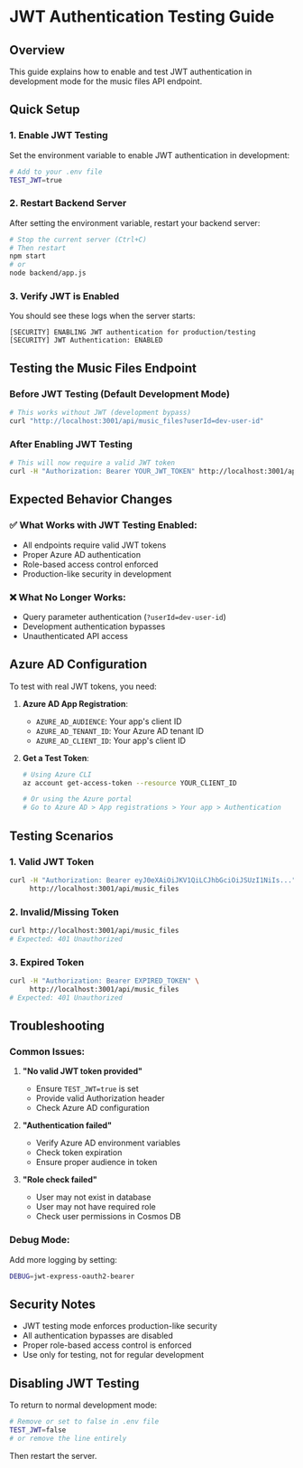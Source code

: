 # JWT Authentication Testing Guide

## Overview
This guide explains how to enable and test JWT authentication in development mode for the music files API endpoint.

## Quick Setup

### 1. Enable JWT Testing
Set the environment variable to enable JWT authentication in development:

```bash
# Add to your .env file
TEST_JWT=true
```

### 2. Restart Backend Server
After setting the environment variable, restart your backend server:

```bash
# Stop the current server (Ctrl+C)
# Then restart
npm start
# or
node backend/app.js
```

### 3. Verify JWT is Enabled
You should see these logs when the server starts:
```
[SECURITY] ENABLING JWT authentication for production/testing
[SECURITY] JWT Authentication: ENABLED
```

## Testing the Music Files Endpoint

### Before JWT Testing (Default Development Mode)
```bash
# This works without JWT (development bypass)
curl "http://localhost:3001/api/music_files?userId=dev-user-id"
```

### After Enabling JWT Testing
```bash
# This will now require a valid JWT token
curl -H "Authorization: Bearer YOUR_JWT_TOKEN" http://localhost:3001/api/music_files
```

## Expected Behavior Changes

### ✅ What Works with JWT Testing Enabled:
- All endpoints require valid JWT tokens
- Proper Azure AD authentication
- Role-based access control enforced
- Production-like security in development

### ❌ What No Longer Works:
- Query parameter authentication (`?userId=dev-user-id`)
- Development authentication bypasses
- Unauthenticated API access

## Azure AD Configuration

To test with real JWT tokens, you need:

1. **Azure AD App Registration**:
   - `AZURE_AD_AUDIENCE`: Your app's client ID
   - `AZURE_AD_TENANT_ID`: Your Azure AD tenant ID
   - `AZURE_AD_CLIENT_ID`: Your app's client ID

2. **Get a Test Token**:
   ```bash
   # Using Azure CLI
   az account get-access-token --resource YOUR_CLIENT_ID
   
   # Or using the Azure portal
   # Go to Azure AD > App registrations > Your app > Authentication
   ```

## Testing Scenarios

### 1. Valid JWT Token
```bash
curl -H "Authorization: Bearer eyJ0eXAiOiJKV1QiLCJhbGciOiJSUzI1NiIs..." \
     http://localhost:3001/api/music_files
```

### 2. Invalid/Missing Token
```bash
curl http://localhost:3001/api/music_files
# Expected: 401 Unauthorized
```

### 3. Expired Token
```bash
curl -H "Authorization: Bearer EXPIRED_TOKEN" \
     http://localhost:3001/api/music_files
# Expected: 401 Unauthorized
```

## Troubleshooting

### Common Issues:

1. **"No valid JWT token provided"**
   - Ensure `TEST_JWT=true` is set
   - Provide valid Authorization header
   - Check Azure AD configuration

2. **"Authentication failed"**
   - Verify Azure AD environment variables
   - Check token expiration
   - Ensure proper audience in token

3. **"Role check failed"**
   - User may not exist in database
   - User may not have required role
   - Check user permissions in Cosmos DB

### Debug Mode:
Add more logging by setting:
```bash
DEBUG=jwt-express-oauth2-bearer
```

## Security Notes

- JWT testing mode enforces production-like security
- All authentication bypasses are disabled
- Proper role-based access control is enforced
- Use only for testing, not for regular development

## Disabling JWT Testing

To return to normal development mode:
```bash
# Remove or set to false in .env file
TEST_JWT=false
# or remove the line entirely
```

Then restart the server. 